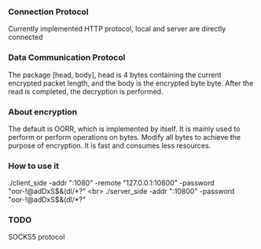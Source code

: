### Connection Protocol
Currently implemented HTTP protocol, local and server are directly connected

### Data Communication Protocol
The package [head, body], head is 4 bytes containing the current encrypted packet length, and the body is the encrypted byte byte. After the read is completed, the decryption is performed.

### About encryption
The default is OORR, which is implemented by itself. It is mainly used to perform or perform operations on bytes. Modify all bytes to achieve the purpose of encryption. It is fast and consumes less resources.

### How to use it
./client_side -addr ":1080" -remote "127.0.0.1:10800" -password "oor-!@adDxS$&(dl/*?" <br>
./server_side -addr ":10800" -password "oor-!@adDxS$&(dl/*?"
### TODO
SOCKS5 protocol
